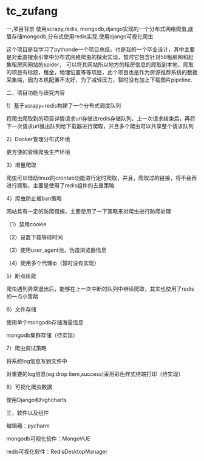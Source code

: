 # tc_zufang
一,项目背景
使用scrapy,redis, mongodb,django实现的一个分布式网络爬虫,底层存储mongodb,分布式使用redis实现,使用django可视化爬虫

这个项目是我学习了pythonde一个项目总结，也是我的一个毕业设计，其中主要是对垂直搜索引擎中分布式网络爬虫的探索实现，暂时它包含针对58租房网和赶集租房网网站的spider， 可以将其网站所以地方的租房信息的爬取到本地，爬取的项目有标题，租金，地理位置等等项目，此个项目也是作为房源推荐系统的数据采集端，因为本机配置不太好，为了减轻压力，暂时没有加上下载图片pipeline.

二，项目功能与研究内容

1）基于scrapy+redis构建了一个分布式调度队列

将爬虫爬取到的项目详情请求url存储进redis存储队列，上一次请求结束后，再将下一次请求url推出队列给下载器进行爬取，并且多个爬虫可以共享整个请求队列

2）Docker管理分布式环境

更方便的管理爬虫生产环境

3）增量爬取


爬虫可以借助linux的crontab功能进行定时爬取，并且，爬取过的链接，将不会再进行爬取，主要是使用了redis组件的去重策略

4）爬虫防止被ban策略

网站具有一定的防爬措施，主要使用了一下策略来对爬虫进行防爬处理

（1）禁用cookie

（2）设置下载等待时间

（3）使用user_agent池，伪造浏览器信息

（4）使用多个代理ip（暂时没有实现）

5）断点续爬

爬虫遇到异常退出后，能够在上一次中断的队列中继续爬取，其实也使用了redis的一点小策略

6）文件存储

使用单个mongodb存储海量信息

mongodb集群存储（待实现）

7）爬虫调试策略

将系统log信息写到文件中

对重要的log信息(eg:drop item,success)采用彩色样式终端打印（待实现）

8）可视化爬虫数据

使用Django和highcharts

三，软件以及组件

编辑器：pycharm

mongodb可视化软件：MongoVUE

redis可视化软件：RedisDesktopManager
